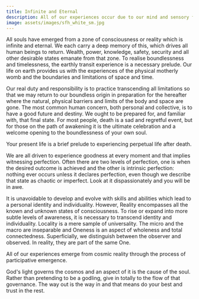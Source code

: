 ```yaml
---
title: Infinite and Eternal
description: All of our experiences occur due to our mind and sensory faculties producing limited and conditioned consciousness which is just one kind of manifestation of boundless consciousness or divine presence.
image: assets/images/sfh_white_sm.jpg
---
```


All souls have emerged from a zone of consciousness or reality which is infinite and eternal. We each carry a deep memory of this, which drives all human beings to return. Wealth, power, knowledge, safety, security and all other desirable states emanate from that zone. To realise boundlessness and timelessness, the earthly transit experience is a necessary prelude. Our life on earth provides us with the experiences of the physical motherly womb and the boundaries and limitations of space and time. 

Our real duty and responsibility is to practice transcending all limitations so that we may return to our boundless origin in preparation for the hereafter where the natural, physical barriers and limits of the body and space are gone. The most common human concern, both personal and collective, is to have a good future and destiny. We ought to be prepared for, and familiar with, that final state. For most people, death is a sad and regretful event, but for those on the path of awakening it is the ultimate celebration and a welcome opening to the boundlessness of your own soul.  

<div class="callout6">
Your present life is a brief prelude to experiencing perpetual life after death. 
</div> 

We are all driven to experience goodness at every moment and that implies witnessing perfection. Often there are two levels of perfection, one is when the desired outcome is achieved and the other is intrinsic perfection: nothing ever occurs unless it declares perfection, even though we describe that state as chaotic or imperfect. Look at it dispassionately and you will be in awe.  

It is unavoidable to develop and evolve with skills and abilities which lead to a personal identity and individuality. However, Reality encompasses all the known and unknown states of consciousness. To rise or expand into more subtle levels of awareness, it is necessary to transcend identity and individuality. Locality is a mere sample of universality. The micro and the macro are inseparable and Oneness is an aspect of wholeness and total connectedness. Superficially, we distinguish between the observer and observed. In reality, they are part of the same One. 

All of our experiences emerge from cosmic reality through the process of participative emergence.  

God's light governs the cosmos and an aspect of it is the cause of the soul. Rather than pretending to be a godling, give in totally to the flow of that governance. The way out is the way in and that means do your best and trust in the rest.